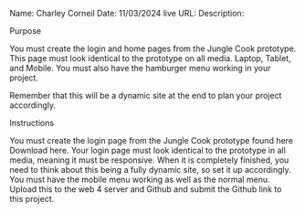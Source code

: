 Name: Charley Corneil
Date: 11/03/2024
live URL:
Description:

Purpose

You must create the login and home pages from the Jungle Cook prototype. This page must look identical to the prototype on all media. Laptop, Tablet, and Mobile. You must also have the hamburger menu working in your project.

Remember that this will be a dynamic site at the end to plan your project accordingly.

Instructions

You must create the login page from the Jungle Cook prototype found here Download here.
Your login page must look identical to the prototype in all media, meaning it must be responsive.
When it is completely finished, you need to think about this being a fully dynamic site, so set it up accordingly.
You must have the mobile menu working as well as the normal menu.
Upload this to the web 4 server and Github and submit the Github link to this project.
